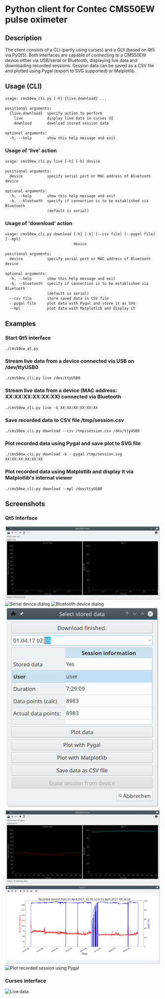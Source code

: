 # Python client for Contec CMS50EW pulse oximeter

## Description

The client consists of a CLI (partly using curses) and a GUI (based on Qt5 via PyQt5). Both interfaces are capable of connecting to a CMS50EW device either via USB/serial or Bluetooth, displaying live data and downloading recorded sessions. Session data can be saved as a CSV file and plotted using Pygal (export to SVG supported) or Matplotlib.

## Usage (CLI)
```
usage: cms50ew_cli.py [-h] {live,download} ...

positional arguments:
  {live,download}  specify action to perform
    live           display live data in curses UI
    download       download stored session data

optional arguments:
  -h, --help       show this help message and exit
```
### Usage of 'live' action
```
usage: cms50ew_cli.py live [-h] [-b] device

positional arguments:
  device           specify serial port or MAC address of Bluetooth device

optional arguments:
  -h, --help       show this help message and exit
  -b, --bluetooth  specify if connection is to be established via Bluetooth
                   (default is serial)
```
### Usage of 'download' action
```
usage: cms50ew_cli.py download [-h] [-b] [--csv file] [--pygal file] [--mpl]
                               device

positional arguments:
  device           specify serial port or MAC address of Bluetooth device

optional arguments:
  -h, --help       show this help message and exit
  -b, --bluetooth  specify if connection is to be established via Bluetooth
                   (default is serial)
  --csv file       store saved data in CSV file
  --pygal file     plot data with Pygal and store it as SVG
  --mpl            plot data with Matplotlib and display it
```            
## Examples

### Start Qt5 interface
```
./cms50ew_qt.py
```

### Stream live data from a device connected via USB on /dev/ttyUSB0
```
./cms50ew_cli.py live /dev/ttyUSB0
```
### Stream live data from a device (MAC address: XX:XX:XX:XX:XX:XX) connected via Bluetooth
```
./cms50ew_cli.py live -b XX:XX:XX:XX:XX:XX
```
### Save recorded data to CSV file /tmp/session.csv
```
./cms50ew_cli.py download --csv /tmp/session.csv /dev/ttyUSB0
```
### Plot recorded data using Pygal and save plot to SVG file
```
./cms50ew_cli.py download -b --pygal /tmp/session.svg XX:XX:XX:XX:XX:XX
```
### Plot recorded data using Matplotlib and display it via Matplotlib's internal viewer
```
./cms50ew_cli.py download --mpl /dev/ttyUSB0
```
## Screenshots

### Qt5 interface
![Main window](screenshots/main_window.png)
![Serial device dialog](screenshots/device_serial.png) ![Bluetooth device dialog](screenshots/device_bt.png) ![Session dialog](screenshots/session_dialog.png)
![Live data](screenshots/live_data_qt.png)
![Plot recorded session using Matplotlib](screenshots/recorded_matplotlib.png)
![Plot recorded session using Pygal](screenshots/recorded_pygal.png)

### Curses interface
![Live data](screenshots/live_data_curses.png)
